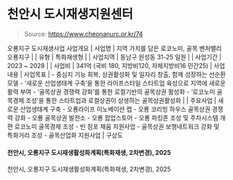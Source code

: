 # 천안시 도시재생지원센터

> Source: https://www.cheonanurc.or.kr/74

오룡지구 도시재생사업
사업개요
| 사업명 | 지역 가치를 담은 로코노미, 골목 벤처밸리 오룡지구 |
| 유형 | 특화재생형 |
| 사업지역 | 동남구 원성동 31-25 일원 |
| 사업기간 | 2023 ~ 2028 |
| 사업비 | 341억 (국비 180, 지방비120, 자체지방비16 민간25) |
사업내용
| 사업목표 | - 중심지 기능 회복, 상권활성화 및 일자리 창출, 함께 성장하는 선순환 모델 - ‘새로운 산업생태계 구축’을 통한 라이프스타일 스타트업 육성으로 지역에 새로운 활력 부여 - ‘골목상권 경쟁력 강화’를 통한 로컬기반의 골목상권 활성화 - ‘로코노미 골목경제 조성’을 통한 스타트업과 로컬상권이 상생하는 골목상권활성화 |
| 주요사업 | 새로운 산업생태계 구축 - 오룡라이프 이노베이션 랩 - 오룡 코리빙 하우스 골목상권 경쟁력 강화 - 오룡 골목상권 발전소 - 오룡 팝업스토어 - 오룡 파킹존 조성 및 주차시스템 개편 로코노미 골목경제 조성 - 빈 점포 채움 지원사업 - 골목상권 보행네트워크 강화 및 특화거리 조성 - 골목산업화 지원사업 |
구상도
#### 천안시, 오룡지구 도시재생활성화계획(특화재생, 2차변경), 2025
천안시, 오룡지구 도시재생활성화계획(특화재생, 2차변경), 2025